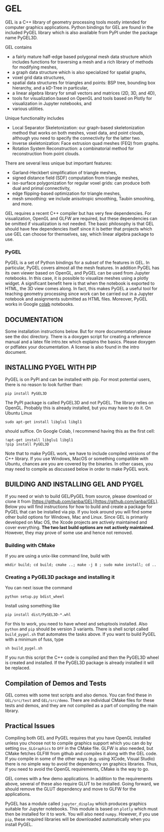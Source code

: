 # GEL
GEL is a C++ library of geometry processing tools mostly intended for computer graphics applications. Python bindings for GEL are found in the included PyGEL library which is also available from PyPI under the package name PyGEL3D.

GEL contains 
- a fairly mature half-edge based polygonal mesh data structure which includes functions for traversing a mesh and a rich library of methods for modifying meshes, 
- a graph data structure which is also specialized for spatial graphs,
- voxel grid data structures, 
- spatial data structures for triangles and points: BSP tree, bounding box hierarchy, and a kD-Tree in particular, 
- a linear algebra library for small vectors and matrices (2D, 3D, and 4D),
- tools for visualization based on OpenGL and tools based on Plotly for visualization in Jupyter notebooks, and
- various utilities.

Unique functionality includes
- Local Separator Skeletonization: our graph-based skeletonization method that works on both meshes, voxel data, and point clouds, although you need to specify the connectivity for the latter two.
- Inverse skeletonization: Face extrusion quad meshes (FEQ) from graphs.
- Rotation System Reconstruction: a combinatorial method for reconstruction from point clouds.

There are several less unique but important features:
- Garland-Heckbert simplification of triangle meshes, 
- signed distance field (SDF) computation from triangle meshes, 
- iso-surface polygonization for regular voxel grids: can produce both dual and primal connectivity, 
- edge flipping-based optimization for triangle meshes, 
- mesh smoothing: we include anisotropic smoothing, Taubin smoohing, and more.

GEL requires a recent C++ compiler but has very few dependencies. For visualization, OpenGL and GLFW are required, but these dependencies can be omitted if visualization is not needed. The basic philosophy is that GEL should have few dependencies itself since it is better that projects which use GEL can choose for themselves, say, which linear algebra package to use. 

### PyGEL
PyGEL is a set of Python bindings for a _subset_ of the features in GEL. In particular, PyGEL covers almost all the mesh features. In addition PyGEL has its own viewer based on OpenGL, and PyGEL can be used from Jupyter notebooks. In this case, it is possible to visualize meshes using a plotly widget. A significant benefit here is that when the notebook is exported to HTML, the 3D view comes along. In fact, this makes PyGEL a useful tool for teaching geometry processing since work can be carried out in a Jupyter notebook and assignments submitted as HTML files. Moreover, PyGEL works in Google [colab](https://colab.research.google.com) notebooks.

## DOCUMENTATION
Some installation instructions below. But for more documentation please see the doc directory. There is a doxygen script for creating a reference manual and a latex file intro.tex which explains the basics. Please doxygen or pdflatex your documentation. A license is also found in the intro document.

## INSTALLING PYGEL WITH PIP

PyGEL is on PyPI and can be installed with pip. For most potential users, there is no reason to look further than:
```
pip install PyGEL3D
```
The PyPI package is called PyGEL3D and not PyGEL. The library relies on OpenGL. Probably this is already installed, but you may have to do it. On Ubuntu Linux 
```
sudo apt-get install libglu1 libgl1
```
should suffice. On Google Colab, I recommend having this as the first cell:
```
!apt-get install libglu1 libgl1
!pip install PyGEL3D
```
Note that to make PyGEL work, we have to include compiled versions of the C++ library. If you use Windows, MacOS or something compatible with Ubuntu, chances are you are covered by the binaries. In other cases, you may need to compile as discussed below in order to make PyGEL work.

## BUILDING AND INSTALLING GEL AND PYGEL

If you need or wish to build GEL/PyGEL from source, please download or clone it from [https://github.com/janba/GEL](https://github.com/janba/GEL). Below you will find instructions for how to build and create a package for PyGEL that can be installed via pip. If you look around you will find some other build options for Windows, Mac and Linux. Since GEL is primarily developed on Mac OS, the Xcode projects are actively maintained and cover everything. **The two last build options are not actively maintained**. However, they may prove of some use and hence not removed.

### Building with CMake
If you are using a unix-like command line, build with
```
mkdir build; cd build; cmake ..; make -j 8 ; sudo make install; cd ..
```
### Creating a PyGEL3D package and installing it
You can next issue the command
```
python setup.py bdist_wheel
```
Install using something like
```
pip install dist/PyGEL3D-*.whl
```
For this to work, you need to have wheel and setuptools installed. Also `python` and `pip` should be version 3 variants. There is shell script called `build_pygel.sh` that automates the tasks above. If you want to build PyGEL with a minimum of fuss, type 
```
sh build_pygel.sh
```
If you run this script the C++ code is compiled and then the PyGEL3D wheel is created and installed. If the PyGEL3D package is already installed it will be replaced.

## Compilation of Demos and Tests

GEL comes with some test scripts and also demos. You can find these in `GEL/src/test` and `GEL/src/demo`. There are individual CMake files for these tests and demos, and they are not compiled as a part of compiling the main library.

## Practical Issues
Compiling both GEL and PyGEL requires that you have OpenGL installed unless you choose not to compile graphics support which you can do by setting `Use_GLGraphics` to `OFF` in the CMake file. GLFW is also needed, but CMake fetches GLFW from github and compiles it along with the GEL code. If you compile in some of the other ways (e.g. using XCode, Visual Studio) there is no simple way to avoid the dependency on graphics libraries. Thus, if you need to avoid the OpenGL requirements, CMake is the way to go.

GEL comes with a few demo applications. In addition to the requirements above, several of these also require GLUT to be installed. Going forward, we should remove the GLUT dependency and move to GLFW for the applications.

PyGEL has a module called `jupyter_display` which produces graphics suitable for Jupyter notebooks. This module is based on `plotly` which must then be installed for it to work. You will also need `numpy`. However, if you use `pip`, these required libraries will be downloaded automatically when you install PyGEL.

